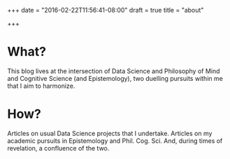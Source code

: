 +++
date = "2016-02-22T11:56:41-08:00"
draft = true
title = "about"

+++

# What?

This blog lives at the intersection of Data Science and Philosophy of Mind and Cognitive Science (and Epistemology), two duelling pursuits within me that I aim to harmonize.  

# How?

Articles on usual Data Science projects that I undertake. Articles on my academic pursuits in Epistemology and Phil. Cog. Sci. And, during times of revelation, a confluence of the two.
